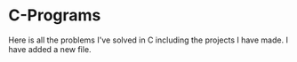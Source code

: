 # C-Programs
Here is all the problems I've solved in C including the projects I have made.
I have added a new file.